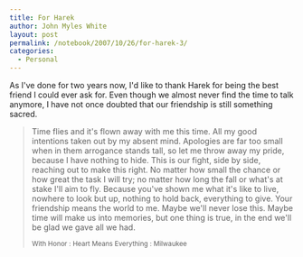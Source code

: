 ```yaml
---
title: For Harek
author: John Myles White
layout: post
permalink: /notebook/2007/10/26/for-harek-3/
categories:
  - Personal
---
```


As I've done for two years now, I'd like to thank Harek for being the best friend I could ever ask for. Even though we almost never find the time to talk anymore, I have not once doubted that our friendship is still something sacred.

<blockquote>
<p>Time flies and it's flown away with me this time. All my good intentions taken out by my absent mind. Apologies are far too small when in them arrogance stands tall, so let me throw away my pride, because I have nothing to hide. This is our fight, side by side, reaching out to make this right. No matter how small the chance or how great the task I will try; no matter how long the fall or what's at stake I'll aim to fly. Because you've shown me what it's like to live, nowhere to look but up, nothing to hold back, everything to give. Your friendship means the world to me. Maybe we'll never lose this. Maybe time will make us into memories, but one thing is true, in the end we'll be glad we gave all we had.</p>

<small>With Honor : Heart Means Everything : Milwaukee</small>
</blockquote>
